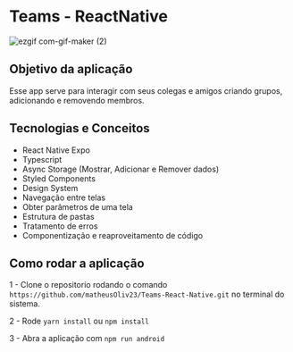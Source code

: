 # Teams - ReactNative

![ezgif com-gif-maker (2)](https://user-images.githubusercontent.com/78116908/200196399-5c68a138-811e-44f8-ad6d-4d429c3e9f1c.gif)

## Objetivo da aplicação

Esse app serve para interagir com seus colegas e amigos criando grupos, adicionando e removendo membros.

## Tecnologias e Conceitos

- React Native Expo
- Typescript
- Async Storage (Mostrar, Adicionar e Remover dados)
- Styled Components
- Design System
- Navegação entre telas
- Obter parâmetros de uma tela
- Estrutura de pastas
- Tratamento de erros
- Componentização e reaproveitamento de código

## Como rodar a aplicação

1 - Clone o repositorio rodando o comando `https://github.com/matheusOliv23/Teams-React-Native.git` no terminal do sistema.

2 - Rode `yarn install` ou `npm install`

3 - Abra a aplicação com `npm run android`
